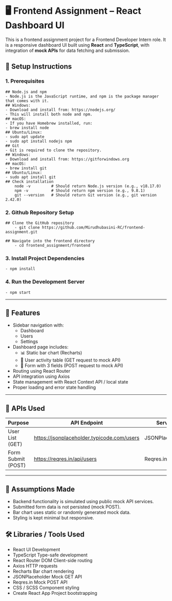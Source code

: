# 🖥️ Frontend Assignment – React Dashboard UI

This is a frontend assignment project for a Frontend Developer Intern role. It is a responsive dashboard UI built using **React** and **TypeScript**, with integration of **mock APIs** for data fetching and submission.

## 🔧 Setup Instructions

### 1. Prerequisites
    ## Node.js and npm
    - Node.js is the JavaScript runtime, and npm is the package manager that comes with it.
    ## Windows:
    - Download and install from: https://nodejs.org/
    - This will install both node and npm.
    ## macOS:
    - If you have Homebrew installed, run:
    - brew install node
    ## Ubuntu/Linux:
    - sudo apt update
    - sudo apt install nodejs npm
    ## Git
    - Git is required to clone the repository.
    ## Windows:
    - Download and install from: https://gitforwindows.org
    ## macOS:
    - brew install git
    ## Ubuntu/Linux:
    - sudo apt install git
    ## Check installation
        node -v         # Should return Node.js version (e.g., v18.17.0)
        npm -v          # Should return npm version (e.g., 9.8.1)
        git --version   # Should return Git version (e.g., git version 2.42.0)   

### 2. Github Repository Setup
    ## Clone the GitHub repository
        - git clone https://github.com/Mirudhubasini-RC/frontend-assignment.git

    ## Navigate into the frontend directory
        - cd frontend_assignment/frontend 
### 3. Install Project Dependencies
    - npm install 

### 4. Run the Development Server
    - npm start

---

## 🚀 Features

- Sidebar navigation with:
  - Dashboard
  - Users
  - Settings
- Dashboard page includes:
  - 📊 Static bar chart (Recharts)
  - 👤 User activity table (GET request to mock API)
  - 📝 Form with 3 fields (POST request to mock API)
- Routing using React Router
- API integration using Axios
- State management with React Context API / local state
- Proper loading and error state handling

---

## 🧪 APIs Used

| Purpose           | API Endpoint                                | Service         |
|------------------|----------------------------------------------|-----------------|
| User List (GET)  | https://jsonplaceholder.typicode.com/users   | JSONPlaceholder |
| Form Submit (POST)| https://reqres.in/api/users                  | Reqres.in       |

---

## 📌 Assumptions Made
- Backend functionality is simulated using public mock API services.
- Submitted form data is not persisted (mock POST).
- Bar chart uses static or randomly generated mock data.
- Styling is kept minimal but responsive.

## 🛠️ Libraries / Tools Used

- React	UI Development
- TypeScript	Type-safe development
- React Router DOM	Client-side routing
- Axios	HTTP requests
- Recharts	Bar chart rendering
- JSONPlaceholder	Mock GET API
- Reqres.in	Mock POST API
- CSS / SCSS	Component styling
- Create React App	Project bootstrapping